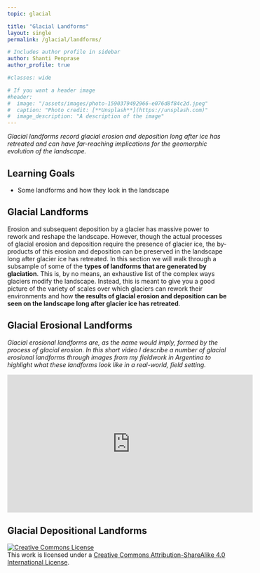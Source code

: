 ```yaml
---
topic: glacial

title: "Glacial Landforms"
layout: single
permalink: /glacial/landforms/

# Includes author profile in sidebar
author: Shanti Penprase
author_profile: true

#classes: wide

# If you want a header image
#header:
#  image: "/assets/images/photo-1590379492966-e076d8f84c2d.jpeg"
#  caption: "Photo credit: [**Unsplash**](https://unsplash.com)"
#  image_description: "A description of the image"
---
```

*Glacial landforms record glacial erosion and deposition long after ice has retreated and can have far-reaching implications for the geomorphic evolution of the landscape.*

## Learning Goals
* Some landforms and how they look in the landscape

## Glacial Landforms
Erosion and subsequent deposition by a glacier has massive power to rework and reshape the landscape. However, though the actual processes of glacial erosion and deposition require the presence of glacier ice, the by-products of this erosion and deposition can be preserved in the landscape long after glacier ice has retreated. In this section we will walk through a subsample of some of the **types of landforms that are generated by glaciation**. This is, by no means, an exhaustive list of the complex ways glaciers modify the landscape. Instead, this is meant to give you a good picture of the variety of scales over which glaciers can rework their environments and how **the results of glacial erosion and deposition can be seen on the landscape long after glacier ice has retreated**.


## Glacial Erosional Landforms
*Glacial erosional landforms are, as the name would imply, formed by the process of glacial erosion. In this short video I describe a number of glacial erosional landforms through images from my fieldwork in Argentina to highlight what these landforms look like in a real-world, field setting.*

<iframe width="560" height="315" src="https://www.youtube.com/embed/106Btcey-q8" frameborder="0" allow="accelerometer; autoplay; clipboard-write; encrypted-media; gyroscope; picture-in-picture" allowfullscreen></iframe>

## Glacial Depositional Landforms


<a rel="license" href="http://creativecommons.org/licenses/by-sa/4.0/"><img alt="Creative Commons License" style="border-width:0" src="https://i.creativecommons.org/l/by-sa/4.0/88x31.png" /></a><br />This work is licensed under a <a rel="license" href="http://creativecommons.org/licenses/by-sa/4.0/">Creative Commons Attribution-ShareAlike 4.0 International License</a>.
